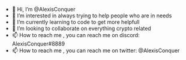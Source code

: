 - 👋 Hi, I’m @AlexisConquer
- 👀 I’m interested in always trying to help people who are in needs
- 🌱 I’m currently learning to code to get more helpfull
- 💞️ I’m looking to collaborate on everything crypto related
- 📫 How to reach me , you can reach me on discord: AlexisConquer#8889
- 📫 How to reach me , you can reach me on twitter: @AlexisConquer

<!---
AlexisConquer/AlexisConquer is a ✨ special ✨ repository because its `README.md` (this file) appears on your GitHub profile.
You can click the Preview link to take a look at your changes.
--->

